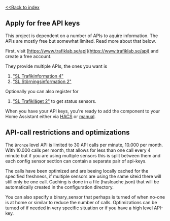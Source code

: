 [<<Back to index](/)

## Apply for free API keys

This project is dependent on a number of APIs to aquire information. The APIs are mostly free but somewhat limited. Read more about that below.

First, visit [https://www.trafiklab.se/api](https://www.trafiklab.se/api) and create a free account.

They provide multiple APIs, the ones you want is
1. ["SL Trafikinformation 4"](https://www.trafiklab.se/api/sl-realtidsinformation-4)
2. ["SL Störningsinformation 2"](https://www.trafiklab.se/api/sl-storningsinformation-2)

Optionally you can also register for
1. ["SL Trafikläget 2"](https://www.trafiklab.se/api/sl-trafiklaget-2) to get status sensors.

When you have your API keys, you're ready to add the component to your Home Assistant either via [HACS](hacs_install) or [manual](manual_install).

## API-call restrictions and optimizations

The `Bronze` level API is limited to 30 API calls per minute, 10.000 per month. With 10.000 calls per month, that allows for less than one call every 4 minute but if you are using multiple sensors this is split between them and each config sensor section can contain a separate pair of api-keys.

The calls have been optimized and are beeing locally cached for the specified freshness, if multiple sensors are using the same siteid there will still only be one call. Caching is done in a file (haslcache.json) that will be automatically created in the configuration directory.

You can also specify a binary_sensor that perhaps is turned of when no-one is at home or similar to reduce the number of calls. Optimizations can be turned of if needed in very specific situation or if you have a high level API-key.

